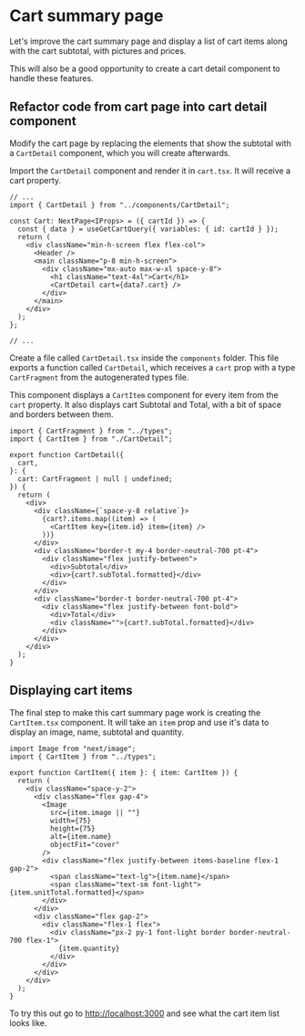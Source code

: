 # Cart summary page

Let's improve the cart summary page and display a list of cart items along with the cart subtotal, with pictures and prices.

This will also be a good opportunity to create a cart detail component to handle these features.

## Refactor code from cart page into cart detail component

Modify the cart page by replacing the elements that show the subtotal with a `CartDetail` component, which you will create afterwards.

Import the `CartDetail` component and render it in `cart.tsx`. It will receive a cart property.

```tsx
// ...
import { CartDetail } from "../components/CartDetail";

const Cart: NextPage<IProps> = ({ cartId }) => {
  const { data } = useGetCartQuery({ variables: { id: cartId } });
  return (
    <div className="min-h-screen flex flex-col">
      <Header />
      <main className="p-8 min-h-screen">
        <div className="mx-auto max-w-xl space-y-8">
          <h1 className="text-4xl">Cart</h1>
          <CartDetail cart={data?.cart} />
        </div>
      </main>
    </div>
  );
};

// ...
```

Create a file called `CartDetail.tsx` inside the `components` folder. This file exports a function called `CartDetail`, which receives a `cart` prop with a type `CartFragment` from the autogenerated types file.

This component displays a `CartItem` component for every item from the `cart` property. It also displays cart Subtotal and Total, with a bit of space and borders between them.

```tsx
import { CartFragment } from "../types";
import { CartItem } from "./CartDetail";

export function CartDetail({
  cart,
}: {
  cart: CartFragment | null | undefined;
}) {
  return (
    <div>
      <div className={`space-y-8 relative`}>
        {cart?.items.map((item) => (
          <CartItem key={item.id} item={item} />
        ))}
      </div>
      <div className="border-t my-4 border-neutral-700 pt-4">
        <div className="flex justify-between">
          <div>Subtotal</div>
          <div>{cart?.subTotal.formatted}</div>
        </div>
      </div>
      <div className="border-t border-neutral-700 pt-4">
        <div className="flex justify-between font-bold">
          <div>Total</div>
          <div className="">{cart?.subTotal.formatted}</div>
        </div>
      </div>
    </div>
  );
}
```

## Displaying cart items

The final step to make this cart summary page work is creating the `CartItem.tsx` component. It will take an `item` prop and use it's data to display an image, name, subtotal and quantity.

```tsx
import Image from "next/image";
import { CartItem } from "../types";

export function CartItem({ item }: { item: CartItem }) {
  return (
    <div className="space-y-2">
      <div className="flex gap-4">
        <Image
          src={item.image || ""}
          width={75}
          height={75}
          alt={item.name}
          objectFit="cover"
        />
        <div className="flex justify-between items-baseline flex-1 gap-2">
          <span className="text-lg">{item.name}</span>
          <span className="text-sm font-light">{item.unitTotal.formatted}</span>
        </div>
      </div>
      <div className="flex gap-2">
        <div className="flex-1 flex">
          <div className="px-2 py-1 font-light border border-neutral-700 flex-1">
            {item.quantity}
          </div>
        </div>
      </div>
    </div>
  );
}
```

To try this out go to [http://localhost:3000](http://localhost:3000) and see what the cart item list looks like.
